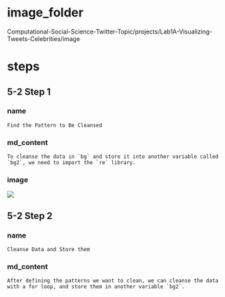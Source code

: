 # image_folder

Computational-Social-Science-Twitter-Topic/projects/Lab1A-Visualizing-Tweets-Celebrities/image

# steps
## 5-2 Step 1
### name
```
Find the Pattern to Be Cleansed
```

### md_content
```
To cleanse the data in `bg` and store it into another variable called `bg2`, we need to import the `re` library.
```
### image
<img src="image/data-cleaning-770x430.png"/>

## 5-2 Step 2
### name
```
Cleanse Data and Store them
```
### md_content
```
After defining the patterns we want to clean, we can cleanse the data with a for loop, and store them in another variable `bg2`.
```
